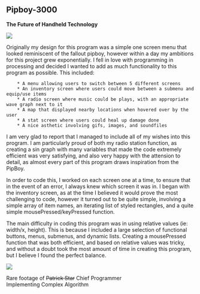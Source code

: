 ## Pipboy-3000
**The Future of Handheld Technology**

![](https://coverfiles.alphacoders.com/435/43587.jpg)

Originally my design for this program was a simple one screen menu that looked reminiscent of the
fallout pipboy, however within a day my ambitions for this project grew exponentially. I fell in
love with programming in processing and decided I wanted to add as much functionality to this
program as possible. This included:

        * A menu allowing users to switch between 5 different screens
        * An inventory screen where users could move between a submenu and equip/use items
        * A radio screen where music could be plays, with an appropriate wave graph next to it
        * A map that displayed nearby locations when hovered over by the user
        * A stat screen where users could heal up damage done
        * A nice asthetic involving gifs, images, and soundfiles
        
I am very glad to report that I managed to include all of my wishes into this program.
I am particularly proud of both my radio station function, as creating a sin graph with many
variables that made the code extremely efficient was very satisfying, and also very happy with 
the attension to detail, as almost every part of this program draws inspiration from the PipBoy.

In order to code this, I worked on each screen one at a time, to ensure that in the event of an
error, I always knew which screen it was in. I began with the inventory screen, as at the time I
believed it would prove the most challenging to code, however it turned out to be quite simple,
involving a simple array of item names, an iterating list of styled rectangles, and a quite simple
mousePressed/keyPressed function.

The main difficulty in coding this program was in using relative values (ie: width/x, height). This
is because I included a large selection of functional buttons, menus, submenus, and dynamic lists.
Creating a mousePressed function that was both efficient, and based on relative values was tricky,
and without a doubt took the most amount of time in creating this program, but I believe I found the
perfect balance.

![](http://www.reactiongifs.com/r/pcpt.gif)

Rare footage of ~~Patrick Star~~ Chief Programmer<br>Implementing Complex Algorithm

